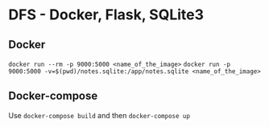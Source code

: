 # DFS - Docker, Flask, SQLite3

## Docker
```docker run --rm -p 9000:5000 <name_of_the_image>``` 
```docker run -p 9000:5000 -v=$(pwd)/notes.sqlite:/app/notes.sqlite <name_of_the_image>```
## Docker-compose 
Use ```docker-compose build``` and then ```docker-compose up```
